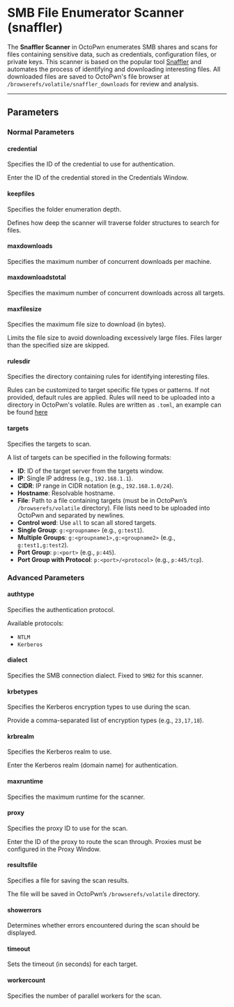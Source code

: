 # SMB File Enumerator Scanner (snaffler)

The **Snaffler Scanner** in OctoPwn enumerates SMB shares and scans for files containing sensitive data, such as credentials, configuration files, or private keys. This scanner is based on the popular tool [Snaffler](https://github.com/SnaffCon/Snaffler) and automates the process of identifying and downloading interesting files. All downloaded files are saved to OctoPwn's file browser at `/browserefs/volatile/snaffler_downloads` for review and analysis.

---

## Parameters

### Normal Parameters

#### credential
Specifies the ID of the credential to use for authentication.

Enter the ID of the credential stored in the Credentials Window.

#### keepfiles
Specifies the folder enumeration depth.

Defines how deep the scanner will traverse folder structures to search for files.

#### maxdownloads
Specifies the maximum number of concurrent downloads per machine.
#### maxdownloadstotal
Specifies the maximum number of concurrent downloads across all targets.

#### maxfilesize
Specifies the maximum file size to download (in bytes).

Limits the file size to avoid downloading excessively large files. Files larger than the specified size are skipped.

#### rulesdir
Specifies the directory containing rules for identifying interesting files.

Rules can be customized to target specific file types or patterns. If not provided, default rules are applied. Rules will need to be uploaded into a directory in OctoPwn's volatile. Rules are written as `.toml`, an example can be found [here](https://github.com/SnaffCon/Snaffler/blob/master/Snaffler/SnaffRules/DefaultRules/FileRules/Discard/DiscardByFileExtension.toml)

#### targets
Specifies the targets to scan.

A list of targets can be specified in the following formats:

- **ID**: ID of the target server from the targets window.
- **IP**: Single IP address (e.g., `192.168.1.1`).
- **CIDR**: IP range in CIDR notation (e.g., `192.168.1.0/24`).
- **Hostname**: Resolvable hostname.
- **File**: Path to a file containing targets (must be in OctoPwn’s `/browserefs/volatile` directory). File lists need to be uploaded into OctoPwn and separated by newlines.
- **Control word**: Use `all` to scan all stored targets.
- **Single Group**: `g:<groupname>` (e.g., `g:test1`).
- **Multiple Groups**: `g:<groupname1>,g:<groupname2>` (e.g., `g:test1,g:test2`).
- **Port Group**: `p:<port>` (e.g., `p:445`).
- **Port Group with Protocol**: `p:<port>/<protocol>` (e.g., `p:445/tcp`).

### Advanced Parameters

#### authtype
Specifies the authentication protocol.

Available protocols:
- `NTLM`
- `Kerberos`

#### dialect
Specifies the SMB connection dialect. Fixed to `SMB2` for this scanner.
#### krbetypes
Specifies the Kerberos encryption types to use during the scan.

Provide a comma-separated list of encryption types (e.g., `23,17,18`).

#### krbrealm
Specifies the Kerberos realm to use.

Enter the Kerberos realm (domain name) for authentication.

#### maxruntime
Specifies the maximum runtime for the scanner.
#### proxy
Specifies the proxy ID to use for the scan.

Enter the ID of the proxy to route the scan through. Proxies must be configured in the Proxy Window.
#### resultsfile
Specifies a file for saving the scan results.

The file will be saved in OctoPwn’s `/browserefs/volatile` directory.
#### showerrors
Determines whether errors encountered during the scan should be displayed.

#### timeout
Sets the timeout (in seconds) for each target.

#### workercount
Specifies the number of parallel workers for the scan.
